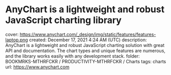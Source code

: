 # AnyChart is a lightweight and robust JavaScript charting library

cover: https://www.anychart.com/_design/img/static/features/features-laptop.png
created: December 17, 2021 4:24 AM (UTC)
description: AnyChart is a lightweight and robust JavaScript charting solution with great API and documentation. The chart types and unique features are numerous, and the library works easily with any development stack.
folder: BOOKMRKS-MTHRFCKR / PRODUCTIVITY-MTHRFCKR / Charts
tags: charts
url: https://www.anychart.com